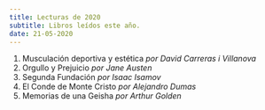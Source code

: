 ```yaml
---
title: Lecturas de 2020
subtitle: Libros leídos este año.
date: 21-05-2020
---
```


1. Musculación deportiva y estética *por David Carreras i Villanova*  
2. Orgullo y Prejuicio *por Jane Austen*  
3. Segunda Fundación *por Isaac Isamov*  
4. El Conde de Monte Cristo *por Alejandro Dumas*  
5. Memorias de una Geisha *por Arthur Golden*  
